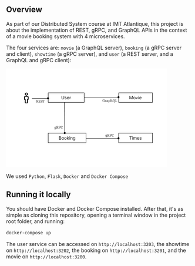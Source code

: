 ## Overview

As part of our Distributed System course at IMT Atlantique, this project is about the implementation of REST, gRPC, and GraphQL APIs in the context of a movie booking system with 4 microservices.

The four services are: `movie` (a GraphQL server), `booking` (a gRPC server and client), `showtime` (a gRPC server), and `user` (a REST server, and a GraphQL and gRPC client):

![Architecture illustration](./architecture.png)

We used `Python`, `Flask`, `Docker` and `Docker Compose`



## Running it locally

You should have Docker and Docker Compose installed. After that, it's as simple as cloning this repository, opening a terminal window in the project root folder, and running:

```sh
docker-compose up
```

The user service can be accessed on `http://localhost:3203`, the showtime on `http://localhost:3202`, the booking on `http://localhost:3201`, and the movie on `http://localhost:3200`.

